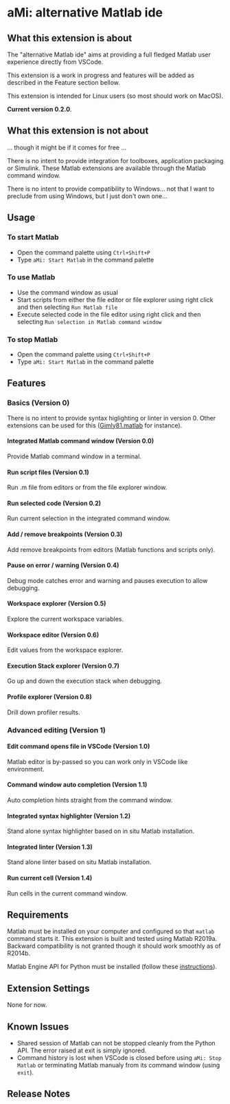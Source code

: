 # aMi: alternative Matlab ide

## What this extension is about

The "alternative Matlab ide" aims at providing a full fledged Matlab user
experience directly from VSCode.

This extension is a work in progress and features will be added as described in
the Feature section bellow.

This extension is intended for Linux users (so most should work on MacOS).

**Current version 0.2.0**.

## What this extension is not about

... though it might be if it comes for free ...

There is no intent to provide integration for toolboxes, application packaging
or Simulink. These Matlab extensions are available through the Matlab
command window.

There is no intent to provide compatibility to Windows... not that I want to
preclude from using Windows, but I just don't own one...

## Usage

### To start Matlab

* Open the command palette using `Ctrl+Shift+P`
* Type `aMi: Start Matlab` in the command palette

### To use Matlab

* Use the command window as usual
* Start scripts from either the file editor or file explorer using right click
  and then selecting `Run Matlab file`
* Execute selected code in the file editor using right click and then selecting
  `Run selection in Matlab command window`

### To stop Matlab

* Open the command palette using `Ctrl+Shift+P`
* Type `aMi: Start Matlab` in the command palette

## Features

### Basics (Version 0)

There is no intent to provide syntax higlighting or linter in version 0. Other
extensions can be used for this ([Gimly81.matlab](https://marketplace.visualstudio.com/items?itemName=Gimly81.matlab)
for instance).

#### Integrated Matlab command window (Version 0.0)

Provide Matlab command window in a terminal.

#### Run script files (Version 0.1)

Run .m file from editors or from the file explorer window.

#### Run selected code (Version 0.2)

Run current selection in the integrated command window.

#### Add / remove breakpoints (Version 0.3)

Add remove breakpoints from editors (Matlab functions and scripts only).

#### Pause on error / warning (Version 0.4)

Debug mode catches error and warning and pauses execution to allow debugging.

#### Workspace explorer (Version 0.5)

Explore the current workspace variables.

#### Workspace editor (Version 0.6)

Edit values from the workspace explorer.

#### Execution Stack explorer (Version 0.7)

Go up and down the execution stack when debugging.

#### Profile explorer (Version 0.8)

Drill down profiler results.

### Advanced editing (Version 1)

#### Edit command opens file in VSCode (Version 1.0)

Matlab editor is by-passed so you can work only in VSCode like environment.

#### Command window auto completion (Version 1.1)

Auto completion hints straight from the command window.

#### Integrated syntax highlighter (Version 1.2)

Stand alone syntax highlighter based on in situ Matlab installation.

#### Integrated linter (Version 1.3)

Stand alone linter based on situ Matlab installation.

#### Run current cell (Version 1.4)

Run cells in the current command window.

## Requirements

Matlab must be installed on your computer and configured so that `matlab`
command starts it. This extension is built and tested using Matlab R2019a.
Backward compatibility is not granted though it should work smoothly as of
R2014b.

Matlab Engine API for Python must be installed (follow these
[instructions](https://www.mathworks.com/help/matlab/matlab_external/install-the-matlab-engine-for-python.html)).

## Extension Settings

None for now.

## Known Issues

* Shared session of Matlab can not be stopped cleanly from the Python API. The
  error raised at exit is simply ignored.
* Command history is lost when VSCode is closed before using `aMi: Stop Matlab`
or terminating Matlab manualy from its command window (using `exit`).

## Release Notes

